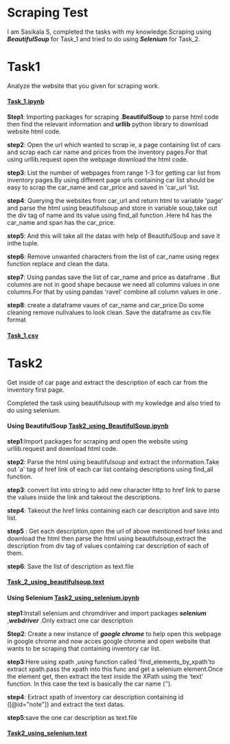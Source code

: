 # Scraping Test 
I am Sasikala S, completed the tasks with my knowledge.Scraping using ***BeautifulSoup*** for Task_1  and tried to do using ***Selenium*** for Task_2.

# Task1 
Analyze the website that you given for scraping work.
#### [Task_1.ipynb](https://github.com/sasikala07/Assessment_Scrapingtest/tree/main/Task1)

**Step1**: Importing packages for scraping .**BeautifulSoup** to parse html code then find the relevant information and **urllib** python library to download website html code.

**step2**: Open the url which wanted to scrap ie, a page containing list of cars and scrap each car name and prices from the inventory pages.For that using urllib.request open the webpage download the html code.

**step3**: List the number of webpages from range 1-3 for getting car list from inventory pages.By using different page urls containing car list should be easy to scrap the car_name and car_price and saved in 'car_url 'list.

**step4**: Querying the websites from car_url and return html to variable 'page' and parse the html using beautifulsoup and store in variable soup,take out the div tag of name and its value using find_all function .Here h4 has the car_name and span has the car_price.
  
**step5**: And this will take all the datas with help of BeautifulSoup and save it inthe tuple.

**step6**: Remove unwanted characters from the list of car_name using regex function replace and clean the data.

**step7**: Using pandas save the list of car_name and price as dataframe . But columns are not in good shape because we need all columns values in one columns.For that by using pandas 'ravel' combine all column values in one .

**step8**: create a dataframe vaues of car_name and car_price.Do some cleaning remove nullvalues to look clean. Save the dataframe as csv.file format

#### [Task_1.csv](https://github.com/sasikala07/Assessment_Scrapingtest/blob/main/Task1/task_1.csv)

# Task2

Get inside of car page and extract the description of each car from the inventory first page.

Completed the task using beautifulsoup with my kowledge and also tried to do using selenium.

#### Using BeautifulSoup [Task2_using_BeautifulSoup.ipynb](https://github.com/sasikala07/Assessment_Scrapingtest/blob/main/Task2/Task2_CarDescription_BeautifulSoup.ipynb)

**step1**:Import packages for scraping and open the website using urllib.request and download html code.

**step2**: Parse the html using beautifulsoup and extract the information.Take out 'a' tag of href link of each car list containg descriptions using
find_all function.

**step3**: convert list into string to add new character http to href link to parse the values inside the link and takeout the descriptions.

**step4**: Takeout the href links containing each car description and save into list.

**step5** : Get each description,open the url of above mentioned href links and download the html then parse the html using beautifulsoup,extract the description from div tag of values containing car description of each of them.

**step6**: Save the list of description as text.file 

#### [Task_2_using_beautifulsoup.text](https://github.com/sasikala07/Assessment_Scrapingtest/blob/main/Task2/task2.txt)

#### Using Selenium [Task2_using_selenium.ipynb](https://github.com/sasikala07/Assessment_Scrapingtest/blob/main/Task2/Task2_using_selenium_scraping.ipynb)

**step1**:Install selenium and chromdriver and import packages ***selenium*** ,***webdriver*** .Only extract one car description

**Step2**: Create a new instance of ***google chrome*** to help open this webpage in google chrome and now acces google chrome and open website that wants to be scraping that containing inventory car list.

**step3**:Here using xpath ,using function called 'find_elements_by_xpath'to extract xpath.pass the xpath into this func and get a selenium element.Once  the element get, then extract the text inside the XPath using the ‘text’ function. In this case the text is basically the car name (‘’).

**step4**: Extract xpath of inventory car description containing id ([@id="note"]) and extract the text datas.

**step5**:save the one car description as text.file 

#### [Task2_using_selenium.text](https://github.com/sasikala07/Assessment_Scrapingtest/blob/main/Task2/task2_selenium.txt)
